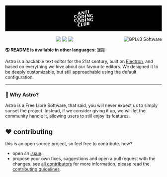 ![](assets/header.jpg)

<p><img alt="GPLv3 Software" align="right" src="https://www.gnu.org/graphics/gplv3-with-text-136x68.png"></p>

<p align="center">
  <img src="https://shields.io/badge/node.js-18.18.2-5FA04E?logo=node.js&style=flat">
  <img src="https://shields.io/badge/npm-10.5.0-CB3837?logo=npm&style=flat">
  <img src="https://shields.io/badge/electron-28.3.1-47848F?logo=electron&style=flat">
</p>

**🌎 README is available in other languages:  [🇧🇷](translations/README_pt-br.md)**

Astro is a hackable text editor for the 21st century, built on [Electron](https://github.com/electron/electron), and based on everything we love about our favourite editors. We designed it to be deeply customizable, but still approachable using the default configuration.

---

### 🚀 Why Astro?

Astro is a Free Libre Software, that said, you will never expect us to simply sunset the project. Instead, if we consider giving it up, we will let the community handle it, allowing users to still enjoy its features.


## ❤️ contributing
this is an open source project, so feel free to contribute. how?
- open an [issue](https://github.com/Anti-Coding-Coding-Club/astro/issues).
- propose your own fixes, suggestions and open a pull request with the changes.
see [all contributors](https://github.com/Anti-Coding-Coding-Club/astro/graphs/contributors)
for more information, please read the [contributing guidelines](https://github.com/Anti-Coding-Coding-Club/astro/blob/master/CONTRIBUTING.md).
